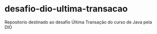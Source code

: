 # desafio-dio-ultima-transacao
Repositorio destinado ao desafio Última Transação do curso de Java pela DIO
